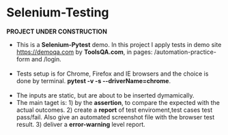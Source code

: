 # Selenium-Testing

**PROJECT UNDER CONSTRUCTION**

  * This is a **Selenium-Pytest** demo. In this project I apply tests in demo site https://demoqa.com by **ToolsQA.com**, in pages:
        /automation-practice-form and /login.<br/><br/>
  * Tests setup is for Chrome, Firefox and IE browsers and the choice is done by terminal. **pytest -v -s --driverName=chrome**.<br/><br/>
  * The inputs are static, but are about to be inserted dymamically.
  * The main taget is:
        1) by the **assertion**, to compare the expected with the actual outcomes.
        2) create a **report** of test enviroment,test cases test pass/fail. Also give an automated screenshot file with the browser test result.
        3) deliver a **error-warning** level report.







